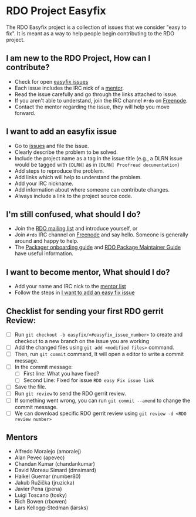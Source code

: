 # RDO Project Easyfix
The RDO Easyfix project is a collection of issues that we consider
"easy to fix".  It is meant as a way to help people begin contributing
to the RDO project.

## I am new to the RDO Project, How can I contribute?
* Check for open [easyfix issues][easyfix-issues]
* Each issue includes the IRC nick of a [mentor](#mentors).
* Read the issue carefully and go through the links attached to issue.
* If you aren't able to understand, join the IRC channel `#rdo` on [Freenode][].
* Contact the mentor regarding the issue, they will help you move forward.

[easyfix-issues]: https://github.com/redhat-openstack/easyfix/issues
[freenode]: https://freenode.net/

## I want to add an easyfix issue
* Go to [issues][] and file the issue.
* Clearly describe the problem to be solved.
* Include the project name as a tag in the issue title (e.g., a DLRN issue would be tagged with `[DLRN]` as in `[DLRN] Proofread documentation`)
* Add steps to reproduce the problem.
* Add links which will help to understand the problem.
* Add your IRC nickname.
* Add information about where someone can contribute changes.
* Always include a link to the project source code.

[issues]: https://github.com/redhat-openstack/easyfix/issues

## I'm still confused, what should I do?
* Join the [RDO mailing list](https://www.redhat.com/mailman/listinfo/rdo-list) and introduce yourself, or
* Join `#rdo` IRC channel on [Freenode][] and say hello.  Someone is generally around and happy to help.
* The [Packager onboarding guide][onboarding] and [RDO Package Maintainer Guide][maintainer] have useful information.

[onboarding]: https://www.rdoproject.org/documentation/onboarding
[maintainer]: https://www.rdoproject.org/documentation/rdo-packaging

## I want to become mentor, What should I do?
* Add your name and IRC nick to the [mentor list](#mentors)
* Follow the steps in [I want to add an easy fix issue](#i-want-to-add-an-easyfix-issue)

## Checklist for sending your first RDO gerrit Review:

* [ ] Run `git checkout -b easyfix/<#easyfix_issue_number>` to create and checkout to a new branch on the issue you are working
* [ ] Add the changed files using `git add <modified files>` command.
* [ ] Then, run `git commit` command, It will open a editor to write a commit message.
* [ ] In the commit message:
   * [ ] First line: What you have fixed?
   * [ ] Second Line: Fixed for issue `RDO easy Fix issue link`
* [ ] Save the file.
* [ ] Run `git review` to send the RDO gerrit review.
* [ ] If something went wrong, you can run `git commit --amend` to change the commit message.
* [ ] We can download specific RDO gerrit review using `git review -d <RDO review number> `

## Mentors
* Alfredo Moralejo (amoralej)
* Alan Pevec (apevec)
* Chandan Kumar (chandankumar)
* David Moreau Simard (dmsimard)
* Haikel Guemar (number80)
* Jakub Ružička (jruzicka)
* Javier Pena (jpena)
* Luigi Toscano (tosky)
* Rich Bowen (rbowen)
* Lars Kellogg-Stedman (larsks)
